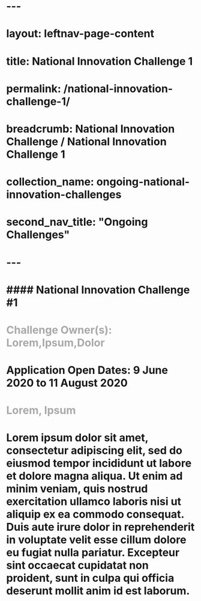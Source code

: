 # ---
# layout: leftnav-page-content
# title:  National Innovation Challenge 1
# permalink: /national-innovation-challenge-1/
# breadcrumb: National Innovation Challenge / National Innovation Challenge 1
# collection_name: ongoing-national-innovation-challenges
# second_nav_title: "Ongoing Challenges"
# ---


# #### National Innovation Challenge #1

# <font color="#a9a9a9"><b>Challenge Owner(s): Lorem,Ipsum,Dolor </b></font>


# **Application Open Dates: 9 June 2020 to 11 August 2020**<br>
# <font color=" #a9a9a9"><b>Lorem, Ipsum</b></font>

# Lorem ipsum dolor sit amet, consectetur adipiscing elit, sed do eiusmod tempor incididunt ut labore et dolore magna aliqua. Ut enim ad minim veniam, quis nostrud exercitation ullamco laboris nisi ut aliquip ex ea commodo consequat. Duis aute irure dolor in reprehenderit in voluptate velit esse cillum dolore eu fugiat nulla pariatur. Excepteur sint occaecat cupidatat non proident, sunt in culpa qui officia deserunt mollit anim id est laborum.
